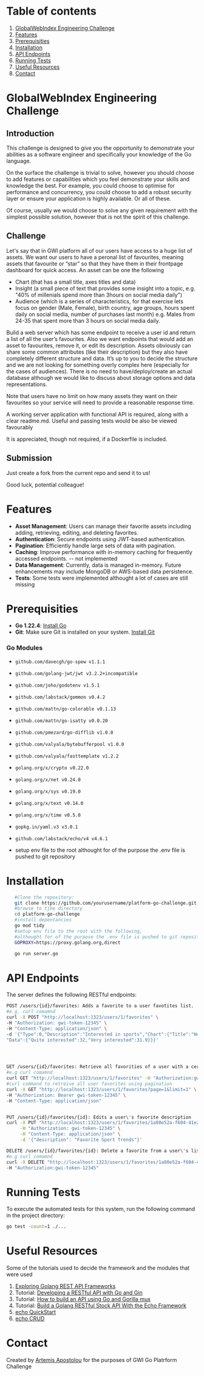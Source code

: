 # Table of contents

 1. [GlobalWebIndex Engineering Challenge](#globalwebindex-engineering-challenge)
 2. [Features](#features)
 3. [Prerequisities](#prerequisities)
 4. [Installation](#Installation)
 5. [API Endpoints](#api-endpoints)
 6. [Running Tests](#running-tests)
 7. [Useful Resources](#useful-resources)
 8. [Contact](#contact)


# GlobalWebIndex Engineering Challenge

## Introduction

This challenge is designed to give you the opportunity to demonstrate your abilities as a software engineer and specifically your knowledge of the Go language.

On the surface the challenge is trivial to solve, however you should choose to add features or capabilities which you feel demonstrate your skills and knowledge the best. For example, you could choose to optimise for performance and concurrency, you could choose to add a robust security layer or ensure your application is highly available. Or all of these.

Of course, usually we would choose to solve any given requirement with the simplest possible solution, however that is not the spirit of this challenge.

## Challenge

Let's say that in GWI platform all of our users have access to a huge list of assets. We want our users to have a peronal list of favourites, meaning assets that favourite or “star” so that they have them in their frontpage dashboard for quick access. An asset can be one the following
* Chart (that has a small title, axes titles and data)
* Insight (a small piece of text that provides some insight into a topic, e.g. "40% of millenials spend more than 3hours on social media daily")
* Audience (which is a series of characteristics, for that exercise lets focus on gender (Male, Female), birth country, age groups, hours spent daily on social media, number of purchases last month)
e.g. Males from 24-35 that spent more than 3 hours on social media daily.

Build a web server which has some endpoint to receive a user id and return a list of all the user’s favourites. Also we want endpoints that would add an asset to favourites, remove it, or edit its description. Assets obviously can share some common attributes (like their description) but they also have completely different structure and data. It’s up to you to decide the structure and we are not looking for something overly complex here (especially for the cases of audiences). There is no need to have/deploy/create an actual database although we would like to discuss about storage options and data representations.

Note that users have no limit on how many assets they want on their favourites so your service will need to provide a reasonable response time.

A working server application with functional API is required, along with a clear readme.md. Useful and passing tests would be also be viewed favourably

It is appreciated, though not required, if a Dockerfile is included.

## Submission

Just create a fork from the current repo and send it to us!

Good luck, potential colleague!


# Features
- **Asset Management**: Users can manage their favorite assets including adding, retrieving, editing, and deleting favorites.
- **Authentication**: Secure endpoints using JWT-based authentication.
- **Pagination**: Efficiently handle large sets of data with pagination.
- **Caching**: Improve performance with in-memory caching for frequently accessed endpoints.  -- not implemented
- **Data Management**: Currently, data is managed in-memory. Future enhancements may include MongoDB or AWS-based data persistence.
- **Tests**: Some tests were implemented althought a lot of cases are still missing


# Prerequisities
- **Go 1.22.4**: [Install Go](https://golang.org/doc/install)
- **Git**: Make sure Git is installed on your system. [Install Git](https://git-scm.com/book/en/v2/Getting-Started-Installing-Git)
### Go Modules
- `github.com/davecgh/go-spew v1.1.1`
- `github.com/golang-jwt/jwt v3.2.2+incompatible`
- `github.com/joho/godotenv v1.5.1`
- `github.com/labstack/gommon v0.4.2`
- `github.com/mattn/go-colorable v0.1.13`
- `github.com/mattn/go-isatty v0.0.20`
- `github.com/pmezard/go-difflib v1.0.0`
- `github.com/valyala/bytebufferpool v1.0.0`
- `github.com/valyala/fasttemplate v1.2.2`
- `golang.org/x/crypto v0.22.0`
- `golang.org/x/net v0.24.0`
- `golang.org/x/sys v0.19.0`
- `golang.org/x/text v0.14.0`
- `golang.org/x/time v0.5.0`
- `gopkg.in/yaml.v3 v3.0.1`
- `github.com/labstack/echo/v4 v4.6.1`

 - setup env file to the root althought for of the purpose the .env file is pushed to git repository


# Installation

``` bash
   #Clone the repository: 
   git clone https://github.com/yourusername/platform-go-challenge.git
   #browse to tjhe directory
   cd platform-go-challenge
   #install depentancies
   go mod tidy
   #setup env file to the root with the following, 
   #althought for of the purpose the .env file is pushed to git repository
   GOPROXY=https://proxy.golang.org,direct

   go run server.go
```

# API Endpoints

The server defines the following RESTful endpoints:
``` bash
POST /users/{id}/favorites: Adds a favorite to a user favotites list.
#e.g. curl comamnd 
curl -X POST "http://localhost:1323/users/1/favorites" \
-H "Authorization: gwi-token-12345" \
-H "Content-Type: application/json" \
-d '{"Type":0,"Description":"Interested in sports","Chart":{"Title":"How interested are you in Sports?","XAxis":"Interest","YAxis":"Amount",
"Data":{"Quite interested":32,"Very interested":31.9}}}'




GET /users/{id}/favorites: Retrieve all favorities of a user with a certain id.
#e.g curl comamnd 
curl GET "http://localhost:1323/users/1/favorites" -H "Authorization:gwi-token-12345"
#curl command to retreive all user favorites using pagination
curl -X GET "http://localhost:1323/users/1/favorites?page=1&limit=1" \
-H "Authorization: Bearer gwi-token-12345" \
-H "Content-Type: application/json"


PUT /users/{id}/favorites/{id}: Edits a user\'s favorite description 
curl -X PUT "http://localhost:1323/users/1/favorites/1a80e52a-f604-41e2-9aa2-4fd0f732e649" \
     -H "Authorization: gwi-token-12345" \
     -H "Content-Type: application/json" \
     -d '{"description": "Favorite Sport Trends"}'

DELETE /users/{id}/favorites/{id}: Delete a favorite from a user\'s list.
#e.g curl comamnd
curl -X DELETE "http://localhost:1323/users/1/favorites/1a80e52a-f604-41e2-9aa2-4fd0f732e649" \
-H "Authorization:gwi-token-12345"
```
# Running Tests

To execute the automated tests for this system, run the following command in the project directory:
``` bash
go test -count=1 ./...
```
# Useful Resources
Some of the tutorials used to decide the framework and the modules that were used

1. [Exploring Golang REST API Frameworks](https://dev.to/xngwng/top-5-go-rest-api-frameworks-k0e)
2. Tutorial: [Developing a RESTful API with Go and Gin](https://go.dev/doc/tutorial/web-service-gin)
3. Tutorial: [How to build an API using Go and Gorilla mux](https://dev.to/envitab/how-to-build-an-api-using-go-ffk)
4. Tutorial: [Build a Golang RESTful Stock API With the Echo Framework](https://betterprogramming.pub/intro-77f65f73f6d3)
5. [echo QuickStart](https://echo.labstack.com/docs/quick-start)
6. [echo CRUD](https://echo.labstack.com/docs/cookbook/crud)

# Contact

Created by [Artemis Apostolou](https://github.com/artemis13) for the purposes of GWI Go Platrform Challenge

